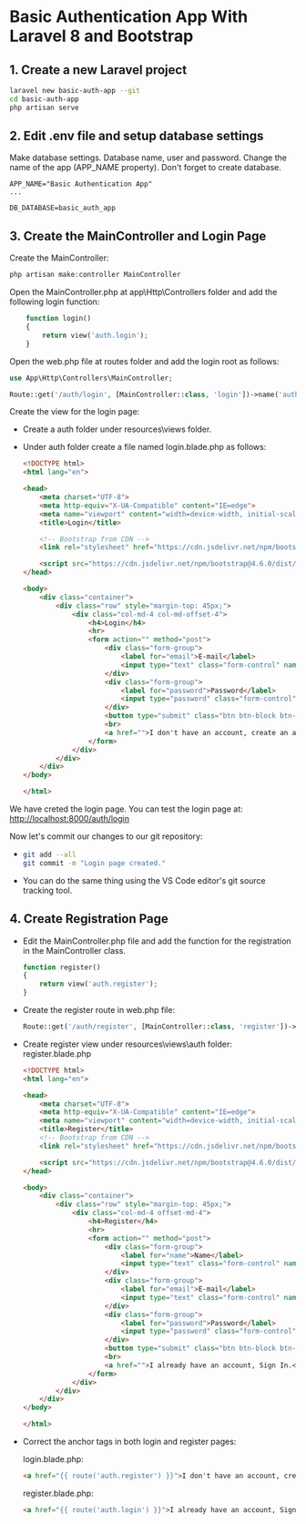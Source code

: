 # Basic Authentication App With Laravel 8 and Bootstrap

## 1. Create a new Laravel project

```bash
laravel new basic-auth-app --git
cd basic-auth-app
php artisan serve
```

## 2. Edit .env file and setup database settings

Make database settings. Database name, user and password.
Change the name of the app (APP_NAME property).
Don't forget to create database.

```
APP_NAME="Basic Authentication App"
...

DB_DATABASE=basic_auth_app
```

## 3. Create the MainController and Login Page

Create the MainController:

```php
php artisan make:controller MainController
```

Open the MainController.php at app\Http\Controllers folder and add the following login function:

```php
    function login()
    {
        return view('auth.login');
    }
```

Open the web.php file at routes folder and add the login root as follows:

```php
use App\Http\Controllers\MainController;

Route::get('/auth/login', [MainController::class, 'login'])->name('auth.login');
```

Create the view for the login page:

* Create a auth folder under resources\views folder.
* Under auth folder create a file named login.blade.php as follows:

    ```html
    <!DOCTYPE html>
    <html lang="en">

    <head>
        <meta charset="UTF-8">
        <meta http-equiv="X-UA-Compatible" content="IE=edge">
        <meta name="viewport" content="width=device-width, initial-scale=1.0">
        <title>Login</title>

        <!-- Bootstrap from CDN -->
        <link rel="stylesheet" href="https://cdn.jsdelivr.net/npm/bootstrap@4.6.0/dist/css/bootstrap.min.css">

        <script src="https://cdn.jsdelivr.net/npm/bootstrap@4.6.0/dist/js/bootstrap.min.js"></script>
    </head>

    <body>
        <div class="container">
            <div class="row" style="margin-top: 45px;">
                <div class="col-md-4 col-md-offset-4">
                    <h4>Login</h4>
                    <hr>
                    <form action="" method="post">
                        <div class="form-group">
                            <label for="email">E-mail</label>
                            <input type="text" class="form-control" name="email" placeholder="Enter e-mail address">
                        </div>
                        <div class="form-group">
                            <label for="password">Password</label>
                            <input type="password" class="form-control" name="password" placeholder="Enter password">
                        </div>
                        <button type="submit" class="btn btn-block btn-primary">Sign In</button>
                        <br>
                        <a href="">I don't have an account, create an account.</a>
                    </form>
                </div>
            </div>
        </div>
    </body>

    </html>
    ```

We have creted the login page. You can test the login page at: [http://localhost:8000/auth/login](http://localhost:8000/auth/login)

Now let's commit our changes to our git repository:
* ```bash
  git add --all
  git commit -m "Login page created."
  ```
* You can do the same thing using the VS Code editor's git source tracking tool.

## 4. Create Registration Page

* Edit the MainController.php file and add the function for the registration in the MainController class.

    ```php
    function register()
    {
        return view('auth.register');
    }
    ```

* Create the register route in web.php file:

    ```php
    Route::get('/auth/register', [MainController::class, 'register'])->name('auth.register');
    ```

* Create register view under resources\views\auth folder:
register.blade.php

    ```html
    <!DOCTYPE html>
    <html lang="en">

    <head>
        <meta charset="UTF-8">
        <meta http-equiv="X-UA-Compatible" content="IE=edge">
        <meta name="viewport" content="width=device-width, initial-scale=1.0">
        <title>Register</title>
        <!-- Bootstrap from CDN -->
        <link rel="stylesheet" href="https://cdn.jsdelivr.net/npm/bootstrap@4.6.0/dist/css/bootstrap.min.css">

        <script src="https://cdn.jsdelivr.net/npm/bootstrap@4.6.0/dist/js/bootstrap.min.js"></script>
    </head>

    <body>
        <div class="container">
            <div class="row" style="margin-top: 45px;">
                <div class="col-md-4 offset-md-4">
                    <h4>Register</h4>
                    <hr>
                    <form action="" method="post">
                        <div class="form-group">
                            <label for="name">Name</label>
                            <input type="text" class="form-control" name="name" placeholder="Enter e-mail address">
                        </div>
                        <div class="form-group">
                            <label for="email">E-mail</label>
                            <input type="text" class="form-control" name="email" placeholder="Enter e-mail address">
                        </div>
                        <div class="form-group">
                            <label for="password">Password</label>
                            <input type="password" class="form-control" name="password" placeholder="Enter password">
                        </div>
                        <button type="submit" class="btn btn-block btn-primary">Sign Up</button>
                        <br>
                        <a href="">I already have an account, Sign In.</a>
                    </form>
                </div>
            </div>
        </div>
    </body>

    </html>
    ```

* Correct the anchor tags in both login and register pages:

    login.blade.php:

    ```html
    <a href="{{ route('auth.register') }}">I don't have an account, create an account.</a>
    ```

    register.blade.php:

    ```html
    <a href="{{ route('auth.login') }}">I already have an account, Sign In.</a>
    ```
